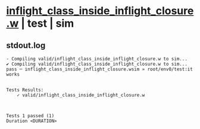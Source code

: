 # [inflight_class_inside_inflight_closure.w](../../../../examples/tests/valid/inflight_class_inside_inflight_closure.w) | test | sim

## stdout.log
```log
- Compiling valid/inflight_class_inside_inflight_closure.w to sim...
✔ Compiling valid/inflight_class_inside_inflight_closure.w to sim...
pass ─ inflight_class_inside_inflight_closure.wsim » root/env0/test:it works
 

Tests Results:
    ✓ valid/inflight_class_inside_inflight_closure.w



Tests 1 passed (1) 
Duration <DURATION>

```

